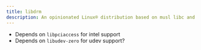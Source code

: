 ```yaml
---
title: libdrm
description: An opinionated Linux® distribution based on musl libc and toybox
---
```


- Depends on `libpciaccess` for intel support
- Depends on `libudev-zero` for udev support?
